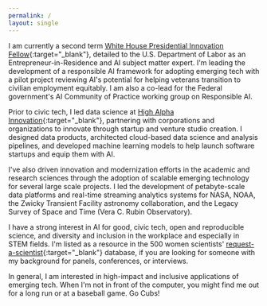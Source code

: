 ```yaml
---
permalink: /
layout: single
---
```


I am currently a second term [White House Presidential Innovation Fellow](http://pif.gov){:target="_blank"}, detailed to the U.S. Department of Labor as an Entrepreneur-in-Residence and AI subject matter expert. I'm leading the development of a responsible AI framework for adopting emerging tech with a pilot project reviewing AI's potential for helping veterans transition to civilian employment equitably. I am also a co-lead for the Federal government's AI Community of Practice working group on Responsible AI.

Prior to civic tech, I led data science at [High Alpha Innovation](https://www.highalphainno.com/){:target="_blank"}, partnering with corporations and organizations to innovate through startup and venture studio creation. I designed data products, architected cloud-based data science and analysis pipelines, and developed machine learning models to help launch software startups and equip them with AI.

I've also driven innovation and modernization efforts in the academic and research sciences through the adoption of scalable emerging technology for several large scale projects. I led the development of petabyte-scale data platforms and real-time streaming analytics systems for NASA, NOAA, the Zwicky Transient Facility astronomy collaboration, and the Legacy Survey of Space and Time (Vera C. Rubin Observatory).

I have a strong interest in AI for good, civic tech, open and reproducible science, and diversity and inclusion in the workplace and especially in STEM fields. I'm listed as a resource in the 500 women scientists' [request-a-scientist](https://gage.500womenscientists.org/profile/8442){:target="_blank"} database, if you are looking for someone with my background for panels, conferences, or interviews.

In general, I am interested in high-impact and inclusive applications of emerging tech. When I'm not in front of the computer, you might find me out for a long run or at a baseball game.  Go Cubs!
